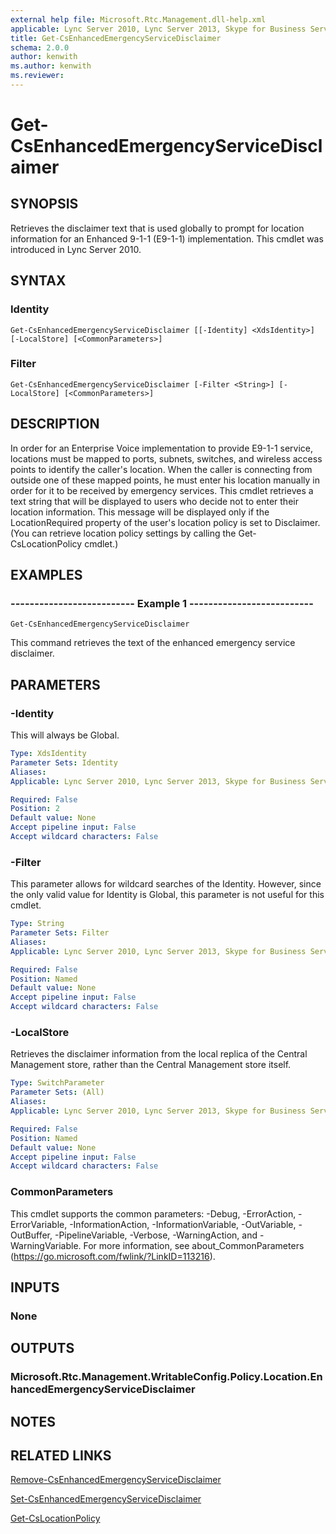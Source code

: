 ```yaml
---
external help file: Microsoft.Rtc.Management.dll-help.xml
applicable: Lync Server 2010, Lync Server 2013, Skype for Business Server 2015, Skype for Business Server 2019
title: Get-CsEnhancedEmergencyServiceDisclaimer
schema: 2.0.0
author: kenwith
ms.author: kenwith
ms.reviewer:
---
```


# Get-CsEnhancedEmergencyServiceDisclaimer

## SYNOPSIS
Retrieves the disclaimer text that is used globally to prompt for location information for an Enhanced 9-1-1 (E9-1-1) implementation.
This cmdlet was introduced in Lync Server 2010.


## SYNTAX

### Identity
```
Get-CsEnhancedEmergencyServiceDisclaimer [[-Identity] <XdsIdentity>] [-LocalStore] [<CommonParameters>]
```

### Filter
```
Get-CsEnhancedEmergencyServiceDisclaimer [-Filter <String>] [-LocalStore] [<CommonParameters>]
```

## DESCRIPTION
In order for an Enterprise Voice implementation to provide E9-1-1 service, locations must be mapped to ports, subnets, switches, and wireless access points to identify the caller's location.
When the caller is connecting from outside one of these mapped points, he must enter his location manually in order for it to be received by emergency services.
This cmdlet retrieves a text string that will be displayed to users who decide not to enter their location information.
This message will be displayed only if the LocationRequired property of the user's location policy is set to Disclaimer.
(You can retrieve location policy settings by calling the Get-CsLocationPolicy cmdlet.)


## EXAMPLES

### -------------------------- Example 1 --------------------------
```
Get-CsEnhancedEmergencyServiceDisclaimer
```

This command retrieves the text of the enhanced emergency service disclaimer.


## PARAMETERS

### -Identity
This will always be Global.

```yaml
Type: XdsIdentity
Parameter Sets: Identity
Aliases: 
Applicable: Lync Server 2010, Lync Server 2013, Skype for Business Server 2015, Skype for Business Server 2019

Required: False
Position: 2
Default value: None
Accept pipeline input: False
Accept wildcard characters: False
```

### -Filter
This parameter allows for wildcard searches of the Identity.
However, since the only valid value for Identity is Global, this parameter is not useful for this cmdlet.

```yaml
Type: String
Parameter Sets: Filter
Aliases: 
Applicable: Lync Server 2010, Lync Server 2013, Skype for Business Server 2015, Skype for Business Server 2019

Required: False
Position: Named
Default value: None
Accept pipeline input: False
Accept wildcard characters: False
```

### -LocalStore
Retrieves the disclaimer information from the local replica of the Central Management store, rather than the Central Management store itself.

```yaml
Type: SwitchParameter
Parameter Sets: (All)
Aliases: 
Applicable: Lync Server 2010, Lync Server 2013, Skype for Business Server 2015, Skype for Business Server 2019

Required: False
Position: Named
Default value: None
Accept pipeline input: False
Accept wildcard characters: False
```

### CommonParameters
This cmdlet supports the common parameters: -Debug, -ErrorAction, -ErrorVariable, -InformationAction, -InformationVariable, -OutVariable, -OutBuffer, -PipelineVariable, -Verbose, -WarningAction, and -WarningVariable. For more information, see about_CommonParameters (https://go.microsoft.com/fwlink/?LinkID=113216).


## INPUTS

### None


## OUTPUTS

### Microsoft.Rtc.Management.WritableConfig.Policy.Location.EnhancedEmergencyServiceDisclaimer


## NOTES


## RELATED LINKS

[Remove-CsEnhancedEmergencyServiceDisclaimer](Remove-CsEnhancedEmergencyServiceDisclaimer.md)

[Set-CsEnhancedEmergencyServiceDisclaimer](Set-CsEnhancedEmergencyServiceDisclaimer.md)

[Get-CsLocationPolicy](Get-CsLocationPolicy.md)

